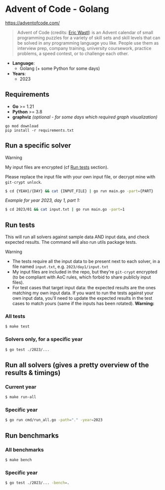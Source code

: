 # Advent of Code - Golang

https://adventofcode.com/

> Advent of Code (credits: [Eric Wastl](http://was.tl/)) is an Advent calendar of small programming puzzles for a variety of skill sets and skill levels that can be solved in any programming language you like. People use them as interview prep, company training, university coursework, practice problems, a speed contest, or to challenge each other.

- **Language**:
  - Golang (+ some Python for some days)
- **Years**:
  - 2023

## Requirements
- **Go** >= 1.21
- **Python** >= 3.8
- **graphviz** _(optional - for some days which required graph visualization)_

```shell
go mod download
pip install -r requirements.txt
```

## Run a specific solver

> [!WARNING]
> My input files are encrypted (cf [Run tests](#run-tests) section).
>
> Please replace the input file with your own input file, or decrypt mine with `git-crypt unlock`.

```bash
$ cd {YEAH}/{DAY} && cat {INPUT_FILE} | go run main.go -part={PART}
```
_Example for year 2023, day 1, part 1:_
```bash
$ cd 2023/01 && cat input.txt | go run main.go -part=1
```

## Run tests
This will run all solvers against sample data AND input data, and check expected results.
The command will also run utils package tests.

> [!WARNING]
> - The tests require all the input data to be present next to each solver, in a file named `input.txt`, e.g. `2023/day1/input.txt`
> - My input files are included in the repo, but they're `git-crypt` encrypted (to be compliant with AoC rules, which forbid to share publicly input files).
> - For test cases that target input data: the expected results are the ones matching my own input data. If you want to run the tests against your own input data, you'll need to update the expected results in the test cases to match yours (same if the inputs has been rotated).
**Warning:**


### All tests
```bash
$ make test
```

### Solvers only, for a specific year
```bash
$ go test ./2023/...
```

## Run all solvers (gives a pretty overview of the results & timings)
### Current year
```bash
$ make run-all
```

### Specific year
```bash
$ go run cmd/run_all.go -path="." -year=2023
```

## Run benchmarks

### All benchmarks
```bash
$ make bench
```

### Specific year
```bash
$ go test ./2023/... -bench=.
```
